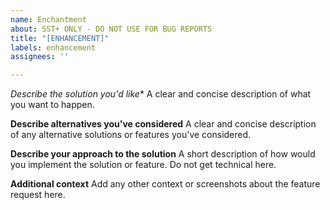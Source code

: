 ```yaml
---
name: Enchantment
about: SST+ ONLY - DO NOT USE FOR BUG REPORTS
title: "[ENHANCEMENT]"
labels: enhancement
assignees: ''

---
```


*Describe the solution you'd like**
A clear and concise description of what you want to happen.

**Describe alternatives you've considered**
A clear and concise description of any alternative solutions or features you've considered.

**Describe your approach to the solution**
A short description of how would you implement the solution or feature. Do not get technical here.

**Additional context**
Add any other context or screenshots about the feature request here.
